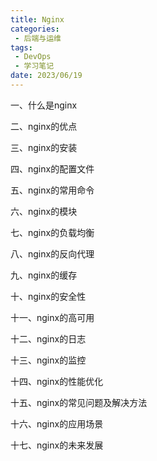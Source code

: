 ```yaml
---
title: Nginx
categories:
 - 后端与运维
tags:
 - DevOps
 - 学习笔记
date: 2023/06/19
---
```


一、什么是nginx

二、nginx的优点

三、nginx的安装

四、nginx的配置文件

五、nginx的常用命令

六、nginx的模块

七、nginx的负载均衡

八、nginx的反向代理

九、nginx的缓存

十、nginx的安全性

十一、nginx的高可用

十二、nginx的日志

十三、nginx的监控

十四、nginx的性能优化

十五、nginx的常见问题及解决方法

十六、nginx的应用场景

十七、nginx的未来发展